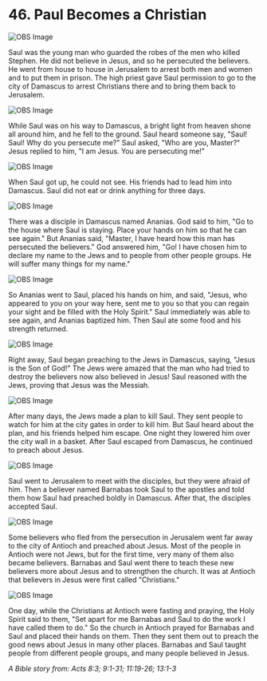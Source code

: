 # 46. Paul Becomes a Christian

![OBS Image](https://cdn.door43.org/obs/jpg/360px/obs-en-46-01.jpg)

Saul was the young man who guarded the robes of the men who killed Stephen. He did not believe in Jesus, and so he persecuted the believers. He went from house to house in Jerusalem to arrest both men and women and to put them in prison. The high priest gave Saul permission to go to the city of Damascus to arrest Christians there and to bring them back to Jerusalem.

![OBS Image](https://cdn.door43.org/obs/jpg/360px/obs-en-46-02.jpg)

While Saul was on his way to Damascus, a bright light from heaven shone all around him, and he fell to the ground. Saul heard someone say, "Saul! Saul! Why do you persecute me?" Saul asked, "Who are you, Master?" Jesus replied to him, "I am Jesus. You are persecuting me!"

![OBS Image](https://cdn.door43.org/obs/jpg/360px/obs-en-46-03.jpg)

When Saul got up, he could not see. His friends had to lead him into Damascus. Saul did not eat or drink anything for three days.

![OBS Image](https://cdn.door43.org/obs/jpg/360px/obs-en-46-04.jpg)

There was a disciple in Damascus named Ananias. God said to him, "Go to the house where Saul is staying. Place your hands on him so that he can see again." But Ananias said, "Master, I have heard how this man has persecuted the believers." God answered him, "Go! I have chosen him to declare my name to the Jews and to people from other people groups. He will suffer many things for my name."

![OBS Image](https://cdn.door43.org/obs/jpg/360px/obs-en-46-05.jpg)

So Ananias went to Saul, placed his hands on him, and said, "Jesus, who appeared to you on your way here, sent me to you so that you can regain your sight and be filled with the Holy Spirit." Saul immediately was able to see again, and Ananias baptized him. Then Saul ate some food and his strength returned.

![OBS Image](https://cdn.door43.org/obs/jpg/360px/obs-en-46-06.jpg)

Right away, Saul began preaching to the Jews in Damascus, saying, "Jesus is the Son of God!" The Jews were amazed that the man who had tried to destroy the believers now also believed in Jesus! Saul reasoned with the Jews, proving that Jesus was the Messiah. 

![OBS Image](https://cdn.door43.org/obs/jpg/360px/obs-en-46-07.jpg)

After many days, the Jews made a plan to kill Saul. They sent people to watch for him at the city gates in order to kill him. But Saul heard about the plan, and his friends helped him escape. One night they lowered him over the city wall in a basket. After Saul escaped from Damascus, he continued to preach about Jesus.

![OBS Image](https://cdn.door43.org/obs/jpg/360px/obs-en-46-08.jpg)

Saul went to Jerusalem to meet with the disciples, but they were afraid of him. Then a believer named Barnabas took Saul to the apostles and told them how Saul had preached boldly in Damascus. After that, the disciples accepted Saul.

![OBS Image](https://cdn.door43.org/obs/jpg/360px/obs-en-46-09.jpg)

Some believers who fled from the persecution in Jerusalem went far away to the city of Antioch and preached about Jesus. Most of the people in Antioch were not Jews, but for the first time, very many of them also became believers. Barnabas and Saul went there to teach these new believers more about Jesus and to strengthen the church. It was at Antioch that believers in Jesus were first called "Christians." 

![OBS Image](https://cdn.door43.org/obs/jpg/360px/obs-en-46-10.jpg)

One day, while the Christians at Antioch were fasting and praying, the Holy Spirit said to them, "Set apart for me Barnabas and Saul to do the work I have called them to do." So the church in Antioch prayed for Barnabas and Saul and placed their hands on them. Then they sent them out to preach the good news about Jesus in many other places. Barnabas and Saul taught people from different people groups, and many people believed in Jesus.

_A Bible story from: Acts 8:3; 9:1-31; 11:19-26; 13:1-3_
